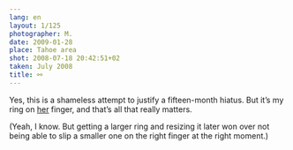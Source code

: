 ```yaml
---
lang: en
layout: 1/125
photographer: M.
date: 2009-01-28
place: Tahoe area
shot: 2008-07-18 20:42:51+02
taken: July 2008
title: ⚯
---
```


Yes, this is a shameless attempt to justify a fifteen-month hiatus. But it’s my ring on [her](i-thought-id-pegged-you-an-idiots-dream) finger, and that’s all that really matters.

(Yeah, I know. But getting a larger ring and resizing it later won over not being able to slip a smaller one on the right finger at the right moment.)
